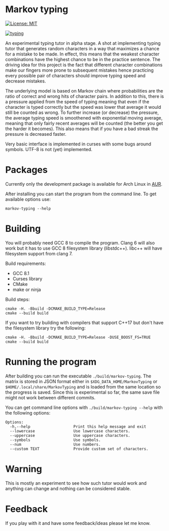 # Markov typing

[![License: MIT](https://img.shields.io/badge/License-MIT-green.svg)](https://github.com/akstrfn/markov-typing/blob/master/LICENCE)

[![typing](https://asciinema.org/a/jWkjpdBxkjWrfb3hBFDBB8z4z.png)](https://asciinema.org/a/jWkjpdBxkjWrfb3hBFDBB8z4z/?autoplay=1&speed=2&theme=tango&size=big)

An experimental typing tutor in alpha stage. A shot at implementing typing
tutor that generates random characters in a way that maximizes a chance for a
mistake to be made. In effect, this means that the weakest character
combinations have the highest chance to be in the practice sentence. The
driving idea for this project is the fact that different character combinations
make our fingers more prone to subsequent mistakes hence practicing every
possible pair of characters should improve typing speed and decrease mistakes.

The underlying model is based on Markov chain where probabilities are the ratio
of correct and wrong hits of character pairs. In addition to this, there is a
pressure applied from the speed of typing meaning that even if the character is
typed correctly but the speed was lower that average it would still be counted
as wrong. To further increase (or decrease) the pressure, the average typing
speed is smoothened with exponential moving average, meaning that only fairly
recent averages will be counted (the better you get the harder it becomes).
This also means that if you have a bad streak the pressure is decreased faster.

Very basic interface is implemented in curses with some bugs around symbols. 
UTF-8 is not (yet) implemented.

# Packages

Currently only the development package is available for Arch Linux in
[AUR](https://aur.archlinux.org/packages/markov-typing-git/).

After installing you can start the program from the command line. To get
available options use:

```
markov-typing --help
```

# Building

You will probably need GCC 8 to compile the program. Clang 6 will also work but
it has to use GCC 8 filesystem library (libstdc++). libc++ will have filesystem
support from clang 7.

Build requirements:

- GCC 8.1
- Curses library
- CMake
- make or ninja

Build steps:

```
cmake -H. -Bbuild -DCMAKE_BUILD_TYPE=Release
cmake --build build
```

If you want to try building with compilers that support C++17 but don't have
the filesystem library try the following:

```
cmake -H. -Bbuild -DCMAKE_BUILD_TYPE=Release -DUSE_BOOST_FS=TRUE
cmake --build build
```

# Running the program

After building you can run the executable ``./build/markov-typing``. The matrix is
stored in JSON format either in ``$XDG_DATA_HOME/MarkovTyping`` or
``$HOME/.local/share/MarkovTyping`` and is loaded from the same location so the
progress is saved. Since this is experimental so far, the same save file might
not work between different commits.

You can get command line options with ``./build/markov-typing --help`` with the
following options:

```
Options:
  -h,--help                   Print this help message and exit
  --lowercase                 Use lowercase characters.
  --uppercase                 Use uppercase characters.
  --symbols                   Use symbols.
  --num                       Use numbers.
  --custom TEXT               Provide custom set of characters.
```

# Warning

This is mostly an experiment to see how such tutor would work and anything can
change and nothing can be considered stable.

# Feedback

If you play with it and have some feedback/ideas please let me know.
